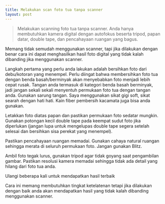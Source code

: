```yaml
---
title: Melakukan scan foto tua tanpa scanner
layout: post
---
```

>Melakukan scanning foto tua tanpa scanner. Anda hanya membutuhkan kamera digital dengan autofokus beserta tripod, papan datar, double tape, dan pencahayaan ruangan yang bagus.

<p>Memang tidak semudah menggunakan scanner, tapi jika dilakukan dengan benar cara ini dapat menghasilkan hasil foto digital yang tidak kalah dibanding jika menggunakan scanner.</p>

Langkah pertama yang perlu anda lakukan adalah bersihkan foto dari debu/kotoran yang menempel. Perlu diingat bahwa membersihkan foto tua dengan benda basah/berminyak akan menyebabkan foto menjadi lebih cepat rusak. Tangan anda termasuk di kategori benda basah berminyak, jadi jangan sekali sekali menyentuh permukaan foto tua dengan tangan anda. Gunakan sarung tangan. Saya menggunakan sikat gigi soft, sikat searah dengan hati hati. Kain fiber pembersih kacamata juga bisa anda gunakan.


Letakkan foto diatas papan dan pastikan permukaan foto sedatar mungkin. Gunakan potongan kecil double tape pada keempat sudut foto jika diperlukan (jangan lupa untuk mengelupas double tape segera setelah selesai dan bersihkan sisa perekat yang menempel).

Pastikan pencahayaan ruangan memadai. Gunakan cahaya natural ruangan sehingga merata di seluruh permukaan foto. Jangan gunakan Blitz.

Ambil foto tegak lurus, gunakan tripod agar tidak goyang saat pengambilan gambar. Pastikan resolusi kamera memadai sehingga tidak ada detail yang hilang dari foto tua anda.

Ulangi beberapa kali untuk mendapatkan hasil terbaik

Cara ini memang membutuhkan tingkat ketelatenan tetapi jika dilakukan dengan baik anda akan mendapatkan hasil yang tidak kalah dibanding menggunakan scanner.

